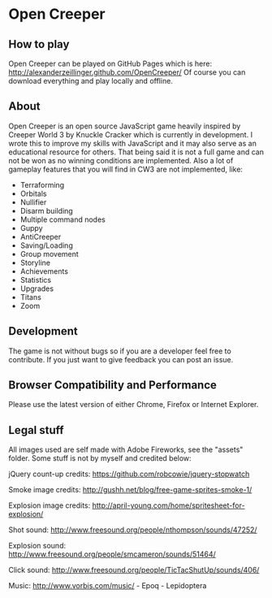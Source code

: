 # Open Creeper

## How to play

Open Creeper can be played on GitHub Pages which is here: http://alexanderzeillinger.github.com/OpenCreeper/
Of course you can download everything and play locally and offline.

## About

Open Creeper is an open source JavaScript game heavily inspired by Creeper World 3 by Knuckle Cracker which is currently in development.
I wrote this to improve my skills with JavaScript and it may also serve as an educational resource for others.
That being said it is not a full game and can not be won as no winning conditions are implemented.
Also a lot of gameplay features that you will find in CW3 are not implemented, like:

- Terraforming
- Orbitals
- Nullifier
- Disarm building
- Multiple command nodes
- Guppy
- AntiCreeper
- Saving/Loading
- Group movement
- Storyline
- Achievements
- Statistics
- Upgrades
- Titans
- Zoom

## Development

The game is not without bugs so if you are a developer feel free to contribute. If you just want to give feedback you can post an issue.

## Browser Compatibility and Performance

Please use the latest version of either Chrome, Firefox or Internet Explorer.

## Legal stuff

All images used are self made with Adobe Fireworks, see the "assets" folder.
Some stuff is not by myself and credited below:

jQuery count-up credits:
https://github.com/robcowie/jquery-stopwatch

Smoke image credits:
http://gushh.net/blog/free-game-sprites-smoke-1/

Explosion image credits:
http://april-young.com/home/spritesheet-for-explosion/

Shot sound:
http://www.freesound.org/people/nthompson/sounds/47252/

Explosion sound:
http://www.freesound.org/people/smcameron/sounds/51464/

Click sound:
http://www.freesound.org/people/TicTacShutUp/sounds/406/

Music:
http://www.vorbis.com/music/ - Epoq - Lepidoptera